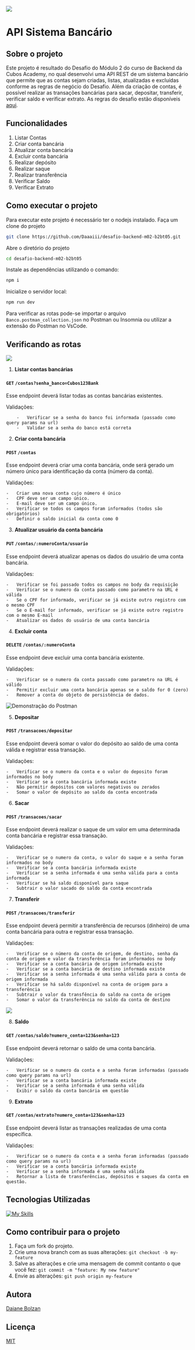 ![](https://i.imgur.com/xG74tOh.png)

# API Sistema Bancário

## Sobre o projeto
Este projeto é resultado do Desafio do Módulo 2 do curso de Backend da Cubos Academy, no qual desenvolvi uma API REST de um sistema bancário que permite que as contas sejam criadas, listas, atualizadas e excluídas conforme as regras de negócio do Desafio. Além da criação de contas, é possível realizar as transações bancárias para sacar, depositar, transferir, verificar saldo e verificar extrato.
As regras do desafio estão disponíveis [aqui](README%20Desafio.md).

## Funcionalidades
 1) Listar Contas
 2)  Criar conta bancária
 3)  Atualizar conta bancária
 4)  Excluir conta bancária
 5)  Realizar depósito
 6)  Realizar saque
 7) Realizar transferência
 8) Verificar Saldo
 9) Verificar Extrato


## Como executar o projeto
Para executar este projeto é necessário ter o nodejs instalado.
Faça um clone do projeto
```bash
git clone https://github.com/Daaaiii/desafio-backend-m02-b2bt05.git
```
Abre o diretório do projeto
```bash
cd desafio-backend-m02-b2bt05
```

Instale as dependências utilizando o comando:
```bash
npm i
```

Inicialize o servidor local: 
```bash
npm run dev
```
Para verificar as rotas pode-se importar o arquivo `Banco.postman_collection.json` no Postman ou Insomnia ou utilizar a extensão do Postman no VsCode.

## Verificando as rotas
![](./src/images/contas.gif)

1) **Listar contas bancárias**

 #### `GET` `/contas?senha_banco=Cubos123Bank`

 Esse endpoint deverá listar todas as contas bancárias existentes.

 Validações: 

        -   Verificar se a senha do banco foi informada (passado como query params na url)
        -   Validar se a senha do banco está correta

2) **Criar conta bancária**

#### `POST` `/contas`

Esse endpoint deverá criar uma conta bancária, onde será gerado um número único para identificação da conta (número da conta).

Validações:

    -   Criar uma nova conta cujo número é único
    -   CPF deve ser um campo único.
    -   E-mail deve ser um campo único.
    -   Verificar se todos os campos foram informados (todos são obrigatórios)
    -   Definir o saldo inicial da conta como 0

3) **Atualizar usuário da conta bancária**

#### `PUT` `/contas/:numeroConta/usuario`

Esse endpoint deverá atualizar apenas os dados do usuário de uma conta bancária.

Validações:

    -   Verificar se foi passado todos os campos no body da requisição
    -   Verificar se o numero da conta passado como parametro na URL é válida
    -   Se o CPF for informado, verificar se já existe outro registro com o mesmo CPF
    -   Se o E-mail for informado, verificar se já existe outro registro com o mesmo E-mail
    -   Atualizar os dados do usuário de uma conta bancária

4) **Excluir conta**

#### `DELETE` `/contas/:numeroConta`

Esse endpoint deve excluir uma conta bancária existente.

Validações: 

    -   Verificar se o numero da conta passado como parametro na URL é válido
    -   Permitir excluir uma conta bancária apenas se o saldo for 0 (zero)
    -   Remover a conta do objeto de persistência de dados.

![Demonstração do Postman](./src/images/transacoes1.gif)


5) **Depositar**

#### `POST` `/transacoes/depositar`

Esse endpoint deverá somar o valor do depósito ao saldo de uma conta válida e registrar essa transação.

Validações:

    -   Verificar se o numero da conta e o valor do deposito foram informados no body
    -   Verificar se a conta bancária informada existe
    -   Não permitir depósitos com valores negativos ou zerados
    -   Somar o valor de depósito ao saldo da conta encontrada

6) **Sacar**

#### `POST` `/transacoes/sacar`

Esse endpoint deverá realizar o saque de um valor em uma determinada conta bancária e registrar essa transação.

Validações:

    -   Verificar se o numero da conta, o valor do saque e a senha foram informados no body
    -   Verificar se a conta bancária informada existe
    -   Verificar se a senha informada é uma senha válida para a conta informada
    -   Verificar se há saldo disponível para saque
    -   Subtrair o valor sacado do saldo da conta encontrada

7) **Transferir**

#### `POST` `/transacoes/transferir`

Esse endpoint deverá permitir a transferência de recursos (dinheiro) de uma conta bancária para outra e registrar essa transação.

Validações:

    -   Verificar se o número da conta de origem, de destino, senha da conta de origem e valor da transferência foram informados no body
    -   Verificar se a conta bancária de origem informada existe
    -   Verificar se a conta bancária de destino informada existe
    -   Verificar se a senha informada é uma senha válida para a conta de origem informada
    -   Verificar se há saldo disponível na conta de origem para a transferência
    -   Subtrair o valor da transfência do saldo na conta de origem
    -   Somar o valor da transferência no saldo da conta de destino


![](./src/images/transacoes2.gif)

8) **Saldo**

#### `GET` `/contas/saldo?numero_conta=123&senha=123`

Esse endpoint deverá retornar o saldo de uma conta bancária.

Validações:

    -   Verificar se o numero da conta e a senha foram informadas (passado como query params na url)
    -   Verificar se a conta bancária informada existe
    -   Verificar se a senha informada é uma senha válida
    -   Exibir o saldo da conta bancária em questão


9) **Extrato**

#### `GET` `/contas/extrato?numero_conta=123&senha=123`

Esse endpoint deverá listar as transações realizadas de uma conta específica.

Validações:

    -   Verificar se o numero da conta e a senha foram informadas (passado como query params na url)
    -   Verificar se a conta bancária informada existe
    -   Verificar se a senha informada é uma senha válida
    -   Retornar a lista de transferências, depósitos e saques da conta em questão.



## Tecnologias Utilizadas
[![My Skills](https://skillicons.dev/icons?i=js,nodejs,postman,express,git,github )](https://skillicons.dev)

## Como contribuir para o projeto
1. Faça um fork do projeto.
2. Crie uma nova branch com as suas alterações: `git checkout -b my-feature`
3. Salve as alterações e crie uma mensagem de commit contanto o que você fez: `git commit -m "feature: My new feature"`
4. Envie as alterações: `git push origin my-feature`

## Autora
[Daiane Bolzan](https://www.linkedin.com/in/daiane-deponti-bolzan/)


## Licença
[MIT](LICENSE)